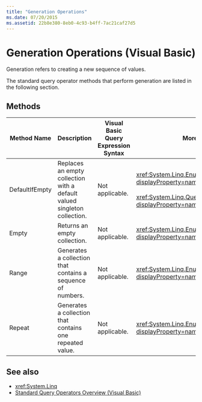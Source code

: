 ```yaml
---
title: "Generation Operations"
ms.date: 07/20/2015
ms.assetid: 22b8e380-8eb0-4c93-b4ff-7ac21caf27d5
---
```

# Generation Operations (Visual Basic)
Generation refers to creating a new sequence of values.  
  
 The standard query operator methods that perform generation are listed in the following section.  
  
## Methods  
  
|Method Name|Description|Visual Basic Query Expression Syntax|More Information|  
|-----------------|-----------------|------------------------------------------|----------------------|  
|DefaultIfEmpty|Replaces an empty collection with a default valued singleton collection.|Not applicable.|<xref:System.Linq.Enumerable.DefaultIfEmpty%2A?displayProperty=nameWithType><br /><br /> <xref:System.Linq.Queryable.DefaultIfEmpty%2A?displayProperty=nameWithType>|  
|Empty|Returns an empty collection.|Not applicable.|<xref:System.Linq.Enumerable.Empty%2A?displayProperty=nameWithType>|  
|Range|Generates a collection that contains a sequence of numbers.|Not applicable.|<xref:System.Linq.Enumerable.Range%2A?displayProperty=nameWithType>|  
|Repeat|Generates a collection that contains one repeated value.|Not applicable.|<xref:System.Linq.Enumerable.Repeat%2A?displayProperty=nameWithType>|  
  
## See also

- <xref:System.Linq>
- [Standard Query Operators Overview (Visual Basic)](standard-query-operators-overview.md)

